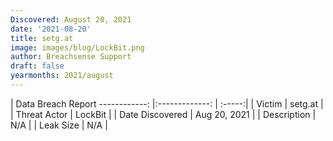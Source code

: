 ```yaml
---
Discovered: August 20, 2021
date: '2021-08-20'
title: setg.at
image: images/blog/LockBit.png
author: Breachsense Support
draft: false
yearmonths: 2021/august
---
```



| Data Breach Report
------------:   |:-------------:    | :-----:|
| Victim    | setg.at      | 
| Threat Actor    | LockBit      | 
| Date Discovered    | Aug 20, 2021      | 
| Description    | N/A      | 
| Leak Size    | N/A      | 

